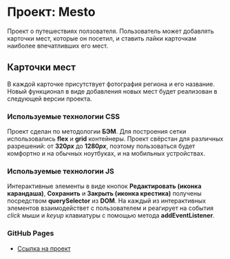 # Проект: Mesto

Проект о путешествиях ползователя. Пользователь может добавлять карточки мест, которые он посетил, и ставить лайки карточкам наиболее впечатливших его мест.  

## Карточки мест
В каждой карточке присутствует фотография региона и его название. Новый функционал в виде добавления новых мест будет реализован в следующей версии проекта.

### Используемые технологии CSS
Проект сделан по методологии __БЭМ__. Для построения сетки использовались __flex__ и __grid__ контейнеры. Проект свёрстан для различных разрешений: от __320*px*__ до __1280*px*__, поэтому пользоваться будет комфортно и на обычных ноутбуках, и на мобильных устройствах.

### Используемые технологии JS
Интерактивные элементы в виде кнопок  __Редактировать (иконка карандаша)__, __Сохранить__ и __Закрыть (иконка крестика)__ получены посредством __querySelector__ из __DOM__. На каждый из интерактивных элементов взаимодействет с пользователем и реагирует на события *click* мыши и *keyup* клавиатуры с помощью метода __addEventListener__.

### GitHub Pages

* [Ссылка на проект](https://romkevi4.github.io/mesto/index.html)


